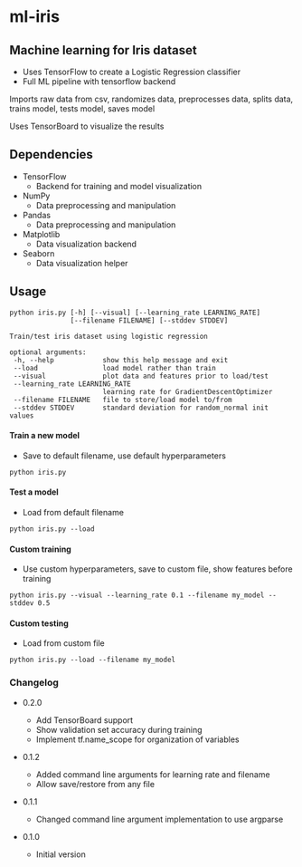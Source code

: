 # ml-iris

## Machine learning for Iris dataset
  - Uses TensorFlow to create a Logistic Regression classifier
  - Full ML pipeline with tensorflow backend

Imports raw data from csv, randomizes data, preprocesses data,
splits data, trains model, tests model, saves model

Uses TensorBoard to visualize the results

## Dependencies
+ TensorFlow
  * Backend for training and model visualization
+ NumPy
  * Data preprocessing and manipulation
+ Pandas
  * Data preprocessing and manipulation
+ Matplotlib
  * Data visualization backend
+ Seaborn
  * Data visualization helper

## Usage
```
python iris.py [-h] [--visual] [--learning_rate LEARNING_RATE]
               [--filename FILENAME] [--stddev STDDEV]

Train/test iris dataset using logistic regression

optional arguments:
 -h, --help            show this help message and exit
 --load                load model rather than train
 --visual              plot data and features prior to load/test
 --learning_rate LEARNING_RATE
                       learning rate for GradientDescentOptimizer
 --filename FILENAME   file to store/load model to/from
 --stddev STDDEV       standard deviation for random_normal init values
```

#### Train a new model 
+ Save to default filename, use default hyperparameters
```
python iris.py
```

#### Test a model
+ Load from default filename
```
python iris.py --load
```

#### Custom training
+ Use custom hyperparameters, save to custom file, show features before training
```
python iris.py --visual --learning_rate 0.1 --filename my_model --stddev 0.5
```

#### Custom testing
+ Load from custom file
```
python iris.py --load --filename my_model
```

### Changelog
+ 0.2.0
  * Add TensorBoard support
  * Show validation set accuracy during training
  * Implement tf.name_scope for organization of variables

+ 0.1.2
  * Added command line arguments for learning rate and filename
  * Allow save/restore from any file

+ 0.1.1
  * Changed command line argument implementation to use argparse

+ 0.1.0
  * Initial version
